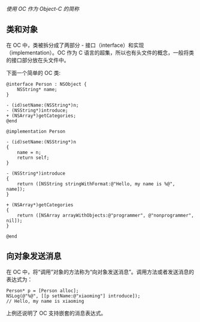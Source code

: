 <!--
{
	"tags" : ["interface", "implementation"]
}
-->

*使用 OC 作为 Object-C 的简称*

## 类和对象
在 OC 中，类被拆分成了两部分 - 接口（interface）和实现（implementation）。OC 作为 C 语言的超集，所以也有头文件的概念，一般将类的接口部分放在头文件中。

下面一个简单的 OC 类:

```objc
@interface Person : NSObject {
    NSString* name;
}

- (id)setName:(NSString*)n;
- (NSString*)introduce;
+ (NSArray*)getCategories;
@end

@implementation Person

- (id)setName:(NSString*)n
{
    name = n;
    return self;
}

- (NSString*)introduce
{
    return ([NSString stringWithFormat:@"Hello, my name is %@", name]);
}

+ (NSArray*)getCategories
{
    return ([NSArray arrayWithObjects:@"programmer", @"nonprogrammer", nil]);
}

@end
```

## 向对象发送消息
在 OC 中，将“调用”对象的方法称为“向对象发送消息”。调用方法或者发送消息的表达式为：

```objc
Person* p = [Person alloc];
NSLog(@"%@", [[p setName:@"xiaoming"] introduce]);
// Hello, my name is xiaoming
```

上例还说明了 OC 支持嵌套的消息表达式。
